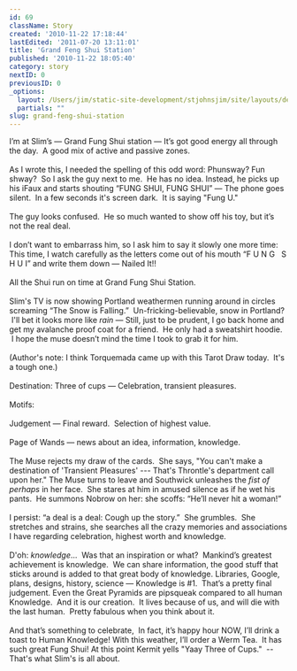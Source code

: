 ```yaml
---
id: 69
className: Story
created: '2010-11-22 17:18:44'
lastEdited: '2011-07-20 13:11:01'
title: 'Grand Feng Shui Station'
published: '2010-11-22 18:05:40'
category: story
nextID: 0
previousID: 0
_options:
  layout: /Users/jim/static-site-development/stjohnsjim/site/layouts/default.static.ttml
  partials: ""
slug: grand-feng-shui-station
---
```

<div>I’m at Slim’s — Grand Fung Shui station — It’s got good energy all through the day.  A good mix of active and passive zones.</div>
<div> </div>
<div >As I wrote this, I needed the spelling of this odd word: Phunsway? Fun shway?  So I ask the guy next to me.  He has no idea. Instead, he picks up his iFaux and starts shouting “FUNG SHUI, FUNG SHUI” — The phone goes silent.  In a few seconds it's screen dark.  It is saying "Fung U."</div>
<div > </div>
<div >The guy looks confused.  He so much wanted to show off his toy, but it’s not the real deal.</div>
<div > </div>
<div >I don’t want to embarrass him, so I ask him to say it slowly one more time: This time, I watch carefully as the letters come out of his mouth “F U N G   S H U I” and write them down — Nailed It!!</div>
<div> </div>
<div>All the Shui run on time at Grand Fung Shui Station.</div>
<div> </div>
<div>Slim's TV is now showing Portland weathermen running around in circles screaming “The Snow is Falling.”  Un-fricking-believable, snow in Portland?  I'll bet it looks more like <em>rain</em> — Still, just to be prudent, I go back home and get my avalanche proof coat for a friend.  He only had a sweatshirt hoodie.  I hope the muse doesn’t mind the time I took to grab it for him.</div>
<div> </div>
<div>(Author's note: I think Torquemada came up with this Tarot Draw today.  It's a tough one.)</div>
<div> </div>
<div>Destination: Three of cups — Celebration, transient pleasures.</div>
<div> </div>
<div>Motifs:</div>
<div> </div>
<div>Judgement — Final reward.  Selection of highest value.</div>
<div> </div>
<div>Page of Wands — news about an idea, information, knowledge.</div>
<div> </div>
<div>The Muse rejects my draw of the cards.  She says, "You can't make a destination of 'Transient Pleasures' --- That's Throntle's department call upon her." The Muse turns to leave and Southwick unleashes the <em>fist of perhaps</em> in her face.  She stares at him in amused silence as if he wet his pants.  He summons Nobrow on her: she scoffs: “He’ll never hit a woman!”</div>
<div> </div>
<div>I persist: “a deal is a deal: Cough up the story.”  She grumbles.  She stretches and strains, she searches all the crazy memories and associations I have regarding celebration, highest worth and knowledge.</div>
<div> </div>
<div>D'oh: <em>knowledge</em>...  Was that an inspiration or what?  Mankind’s greatest achievement is knowledge.  We can share information, the good stuff that sticks around is added to that great body of knowledge. Libraries, Google, plans, designs, history, science — Knowledge is #1.  That’s a pretty final judgement. Even the Great Pyramids are pipsqueak compared to all human Knowledge.  And it is our creation.  It lives because of us, and will die with the last human.  Pretty fabulous when you think about it.</div>
<div> </div>
<div>And that’s something to celebrate,  In fact, it’s happy hour NOW, I’ll drink a toast to Human Knowledge! With this weather, I’ll order a Werm Tea.  It has such great Fung Shui! At this point Kermit yells "Yaay Three of Cups."  -- That's what Slim's is all about.</div>